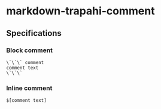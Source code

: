 # markdown-trapahi-comment

## Specifications

### Block comment

```
\`\`\` comment
comment text
\`\`\`
```

### Inline comment

```
$[comment text]
```
